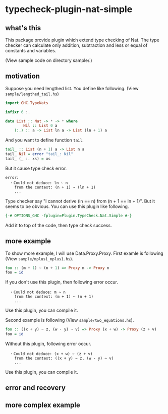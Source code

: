 # typecheck-plugin-nat-simple

## what's this

This package provide plugin which extend type checking of Nat.
The type checker can calculate only addition, subtraction and less or equal of
constants and variables.

(View sample code on directory sample/.)

## motivation

Suppose you need lengthed list. You define like following.
(View `sample/lengthed_tail.hs`)

```haskell
import GHC.TypeNats

infixr 6 :.

data List :: Nat -> * -> * where
        Nil :: List 0 a
	(:.) :: a -> List ln a -> List (ln + 1) a
```

And you want to define function `tail`.

```haskell
tail_ :: List (n + 1) a -> List n a
tail_ Nil = error "tail_: Nil"
tail_ (_ :. xs) = xs
```

But it cause type check error.

```
error:
  ・Could not deduce: ln ~ n
    from the context: (n + 1) ~ (ln + 1)
    ...
```

Type checker say "I cannot derive (ln == n) from (n + 1 == ln + 1)".
But it seems to be obvious.
You can use this plugin like following.

```haskell
{-# OPTIONS_GHC -fplugin=Plugin.TypeCheck.Nat.Simple #-}
```

Add it to top of the code, then type check success.

## more example

To show more example, I will use Data.Proxy.Proxy.
First examle is following (View `sample/mplus1_nplus1.hs`).

```haskell
foo :: (m + 1) ~ (n + 1) => Proxy m -> Proxy n
foo = id
```

If you don't use this plugin, then following error occur.

```
  ・Could not deduce: m ~ n
    from the context: (m + 1) ~ (n + 1)
    ...
```

Use this plugin, you can compile it.

Second example is following (View `sample/two_equations.hs`).

```haskell
foo :: ((x + y) ~ z, (w - y) ~ v) => Proxy (x + w) -> Proxy (z + v)
foo = id
```

Without this plugin, following error occur.

```
  ・Could not deduce: (x + w) ~ (z + v)
    from the context: ((x + y) ~ z, (w - y) ~ v)
    ...
```

Use this plugin, you can compile it.

## error and recovery

## more complex example
